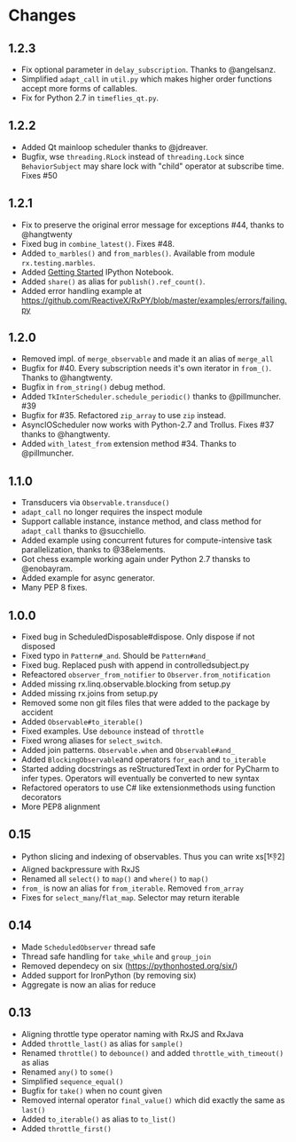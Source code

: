 # Changes

## 1.2.3

- Fix optional parameter in `delay_subscription`. Thanks to @angelsanz.
- Simplified `adapt_call` in `util.py` which makes higher order functions
  accept more forms of callables.
- Fix for Python 2.7 in `timeflies_qt.py`.

## 1.2.2

- Added Qt mainloop scheduler thanks to @jdreaver.
- Bugfix, wse `threading.RLock` instead of `threading.Lock` since
  `BehaviorSubject` may share lock with "child" operator at subscribe
  time. Fixes #50

## 1.2.1

- Fix to preserve the original error message for exceptions #44, thanks
  to @hangtwenty
- Fixed bug in `combine_latest()`. Fixes #48.
- Added `to_marbles()` and `from_marbles()`. Available from module
  `rx.testing.marbles`.
- Added [Getting Started](https://github.com/ReactiveX/RxPY/blob/master/notebooks/Getting%20Started.ipynb)
  IPython Notebook.
- Added `share()` as alias for `publish().ref_count()`.
- Added error handling example at https://github.com/ReactiveX/RxPY/blob/master/examples/errors/failing.py

## 1.2.0

- Removed impl. of `merge_observable` and made it an alias of `merge_all`
- Bugfix for #40. Every subscription needs it's own iterator in `from_()`.
  Thanks to @hangtwenty.
- Bugfix in `from_string()` debug method.
- Added `TkInterScheduler.schedule_periodic()` thanks to @pillmuncher. #39
- Bugfix for #35. Refactored `zip_array` to use `zip` instead.
- AsyncIOScheduler now works with Python-2.7 and Trollus. Fixes #37
  thanks to @hangtwenty.
- Added `with_latest_from` extension method #34. Thanks to @pillmuncher.

## 1.1.0

- Transducers via `Observable.transduce()`
- `adapt_call` no longer requires the inspect module
- Support callable instance, instance method, and class method for `adapt_call`
  thanks to @succhiello.
- Added example using concurrent futures for compute-intensive task
  parallelization, thanks to @38elements.
- Got chess example working again under Python 2.7 thansks to @enobayram.
- Added example for async generator.
- Many PEP 8 fixes.

## 1.0.0

- Fixed bug in ScheduledDisposable#dispose. Only dispose if not disposed
- Fixed typo in `Pattern#_and`. Should be `Pattern#and_`
- Fixed bug. Replaced push with append  in controlledsubject.py
- Refeactored `observer_from_notifier` to `Observer.from_notification`
- Added missing rx.linq.observable.blocking from setup.py
- Added missing rx.joins from setup.py
- Removed some non git files files that were added to the package by accident
- Added `Observable#to_iterable()`
- Fixed examples. Use `debounce` instead of `throttle`
- Fixed wrong aliases for `select_switch`.
- Added join patterns. `Observable.when` and `Observable#and_`
- Added `BlockingObservable`and operators `for_each` and `to_iterable`
- Started adding docstrings as reStructuredText in order for PyCharm to infer
  types. Operators will eventually be converted to new syntax
- Refactored operators to use C# like extensionmethods using function decorators
- More PEP8 alignment

## 0.15

- Python slicing and indexing of observables. Thus you can write xs[1:-1:2]
- Aligned backpressure with RxJS
- Renamed all `select()` to `map()` and `where()` to `map()`
- `from_` is now an alias for `from_iterable`. Removed `from_array`
- Fixes for `select_many`/`flat_map`. Selector may return iterable

## 0.14

- Made `ScheduledObserver` thread safe
- Thread safe handling for `take_while` and `group_join`
- Removed dependecy on six (https://pythonhosted.org/six/)
- Added support for IronPython (by removing six)
- Aggregate is now an alias for reduce

## 0.13

- Aligning throttle type operator naming with RxJS and RxJava
- Added `throttle_last()` as alias for `sample()`
- Renamed `throttle()` to `debounce()` and added `throttle_with_timeout()` as
  alias
- Renamed `any()` to `some()`
- Simplified `sequence_equal()`
- Bugfix for `take()` when no count given
- Removed internal operator `final_value()` which did exactly the same as
  `last()`
- Added `to_iterable()` as alias to `to_list()`
- Added `throttle_first()`
